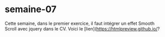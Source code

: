# semaine-07
Cette semaine, dans le premier exercice, il faut intégrer un effet Smooth Scroll avec jquery dans le CV.
Voici le [lien](https://htmlpreview.github.io/?